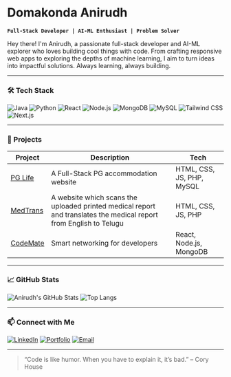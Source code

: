 # Domakonda Anirudh

**`Full-Stack Developer | AI-ML Enthusiast | Problem Solver`**

Hey there! I'm Anirudh, a passionate full-stack developer and AI-ML explorer who loves building cool things with code. From crafting responsive web apps to exploring the depths of machine learning, I aim to turn ideas into impactful solutions. Always learning, always building.

---

### 🛠️ Tech Stack

![Java](https://img.shields.io/badge/Java-ED8B00?style=for-the-badge&logo=java&logoColor=white)
![Python](https://img.shields.io/badge/Python-FFD43B?style=for-the-badge&logo=python&logoColor=blue)
![React](https://img.shields.io/badge/React-20232A?style=for-the-badge&logo=react&logoColor=61DAFB)
![Node.js](https://img.shields.io/badge/Node.js-339933?style=for-the-badge&logo=nodedotjs&logoColor=white)
![MongoDB](https://img.shields.io/badge/MongoDB-4EA94B?style=for-the-badge&logo=mongodb&logoColor=white)
![MySQL](https://img.shields.io/badge/MySQL-005C84?style=for-the-badge&logo=mysql&logoColor=white)
![Tailwind CSS](https://img.shields.io/badge/Tailwind-06B6D4?style=for-the-badge&logo=tailwindcss&logoColor=white)
![Next.js](https://img.shields.io/badge/Next.js-black?style=for-the-badge&logo=next.js&logoColor=white)

---

### 🚀 Projects

| Project                                                     | Description                                                                                                        | Tech                      |
| ----------------------------------------------------------- | ------------------------------------------------------------------------------------------------------------------ | ------------------------- |
| [PG Life](http://www.pglife.lovestoblog.com/?i=1)           | A Full-Stack PG accommodation website                                                                              | HTML, CSS, JS, PHP, MySQL |
| [MedTrans](https://github.com/anirudh2843/medtrans)         | A website which scans the uploaded printed medical report and translates the medical report from English to Telugu | HTML, CSS, JS, PHP        |
| [CodeMate](https://github.com/anirudh2843/CodeMate-web.git) | Smart networking for developers                                                                                    | React, Node.js, MongoDB   |

---

### 📈 GitHub Stats

![Anirudh's GitHub Stats](https://github-readme-stats.vercel.app/api?username=yourusername&show_icons=true&theme=tokyonight)
![Top Langs](https://github-readme-stats.vercel.app/api/top-langs/?username=yourusername&layout=compact&theme=tokyonight)

---

### 📫 Connect with Me

[![LinkedIn](https://img.shields.io/badge/LinkedIn-blue?style=for-the-badge&logo=linkedin)](https://www.linkedin.com/in/domakonda-anirudh-371ab3284/)
[![Portfolio](https://img.shields.io/badge/Portfolio-000?style=for-the-badge&logo=github&logoColor=white)](https://anirudh1.netlify.app/)
[![Email](https://img.shields.io/badge/Email-D14836?style=for-the-badge&logo=gmail&logoColor=white)](danirud4@gmail.com)

---

> “Code is like humor. When you have to explain it, it’s bad.” – Cory House
